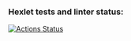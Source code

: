 ### Hexlet tests and linter status:
[![Actions Status](https://github.com/alulsh1/php-project-57/workflows/hexlet-check/badge.svg)](https://github.com/alulsh1/php-project-57/actions)